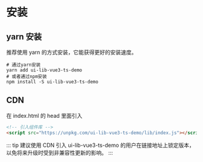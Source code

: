 # 安装

## yarn 安装

推荐使用 yarn 的方式安装，它能获得更好的安装速度。

```shell
# 通过yarn安装
yarn add ui-lib-vue3-ts-demo
# 或者通过npm安装
npm install -S ui-lib-vue3-ts-demo
```

## CDN <Badge text="即将支持"/>

在 index.html 的 head 里面引入

```html
<!-- 引入组件库 -->
<script src="https://unpkg.com/ui-lib-vue3-ts-demo/lib/index.js"></script>
```

::: tip
建议使用 CDN 引入 ui-lib-vue3-ts-demo 的用户在链接地址上锁定版本，以免将来升级时受到非兼容性更新的影响。
:::
